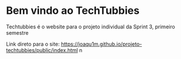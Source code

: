 # Bem vindo ao TechTubbies
Techtubbies é o website para o projeto individual da Sprint 3, primeiro semestre

Link direto para o site: https://joaqu1m.github.io/projeto-techtubbies/public/index.html
n